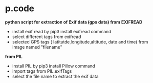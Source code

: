 # p.code
**python script for extraction of Exif data (gps data)**
**from EXIFREAD**
* install exif read by pip3 install exifread command
* select different tags from exifread
* selected GPS tags ( latitutde,longitude,altitude, date and time) from image named "filename"

**from PIL**
* install PIL by pip3 install Pillow command
* import tags from PIL.exifTags 
* select the file name to extract the exif data
